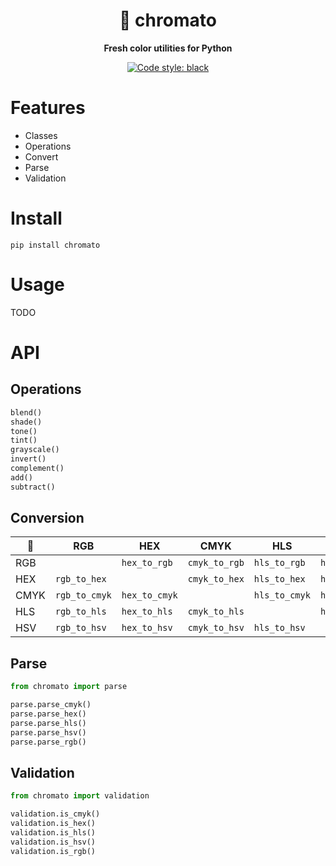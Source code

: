 <div align="center">
    <h1>🍅 chromato</h1>
    <p>
        <b>Fresh color utilities for Python</b>
    </p>

<!--![test](https://github.com/vikpe/chromato/workflows/test/badge.svg?branch=master) [![codecov](https://codecov.io/gh/vikpe/chromato/branch/master/graph/badge.svg)](https://codecov.io/gh/vikpe/chromato)-->
[![Code style: black](https://img.shields.io/badge/code%20style-black-000000.svg)](https://github.com/psf/black)

</div>

# Features

* Classes
* Operations
* Convert
* Parse
* Validation

# Install

```shell
pip install chromato
```

# Usage

TODO

# API

## Operations

```python
blend()
shade()
tone()
tint()
grayscale()
invert()
complement()
add()
subtract()
```

## Conversion

🔀 | RGB | HEX | CMYK | HLS | HSV
---|---|---|---|---|---
RGB  | <!-- null --> | `hex_to_rgb`  | `cmyk_to_rgb` | `hls_to_rgb`  | `hsv_to_rgb`
HEX  | `rgb_to_hex`  | <!-- null --> | `cmyk_to_hex` | `hls_to_hex`  | `hsv_to_hex`
CMYK | `rgb_to_cmyk` | `hex_to_cmyk` | <!-- null --> | `hls_to_cmyk` | `hsv_to_cmyk`
HLS  | `rgb_to_hls`  | `hex_to_hls`  | `cmyk_to_hls` | <!-- null --> | `hsv_to_hls`
HSV  | `rgb_to_hsv`  | `hex_to_hsv`  | `cmyk_to_hsv` | `hls_to_hsv`  | <!-- null -->

## Parse

```python
from chromato import parse

parse.parse_cmyk()
parse.parse_hex()
parse.parse_hls()
parse.parse_hsv()
parse.parse_rgb()
```

## Validation

```python
from chromato import validation

validation.is_cmyk()
validation.is_hex()
validation.is_hls()
validation.is_hsv()
validation.is_rgb()
```
